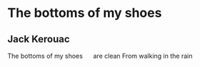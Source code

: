 # The bottoms of my shoes
## Jack Kerouac
The bottoms of my shoes
     are clean
From walking in the rain